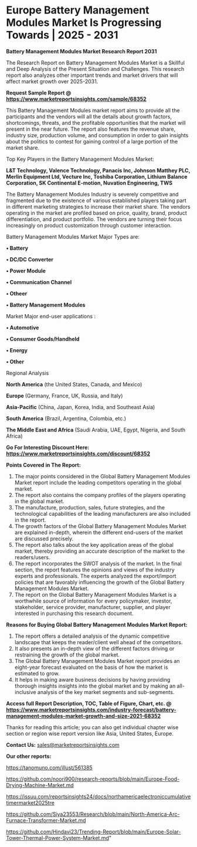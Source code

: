 # Europe Battery Management Modules Market Is Progressing Towards | 2025 - 2031

<strong>Battery Management Modules Market Research Report 2031</strong>

The Research Report on Battery Management Modules Market is a Skillful and Deep Analysis of the Present Situation and Challenges. This research report also analyzes other important trends and market drivers that will affect market growth over 2025-2031.

<strong>Request Sample Report @ <a href=https://www.marketreportsinsights.com/sample/68352>https://www.marketreportsinsights.com/sample/68352</a></strong>

This Battery Management Modules market report aims to provide all the participants and the vendors will all the details about growth factors, shortcomings, threats, and the profitable opportunities that the market will present in the near future. The report also features the revenue share, industry size, production volume, and consumption in order to gain insights about the politics to contest for gaining control of a large portion of the market share.

Top Key Players in the Battery Management Modules Market:

<strong>L&T Technology, Valence Technology, Panacis Inc, Johnson Matthey PLC, Merlin Equipment Ltd, Vecture Inc, Toshiba Corporation, Lithium Balance Corporation, SK Continental E-motion, Nuvation Engineering, TWS</strong>

The Battery Management Modules Industry is severely competitive and fragmented due to the existence of various established players taking part in different marketing strategies to increase their market share. The vendors operating in the market are profiled based on price, quality, brand, product differentiation, and product portfolio. The vendors are turning their focus increasingly on product customization through customer interaction.

Battery Management Modules Market Major Types are:

<strong>• Battery

• DC/DC Converter

• Power Module

• Communication Channel

• Otheer

• Battery Management Modules</strong>

Market Major end-user applications :

<strong>• Automotive

• Consumer Goods/Handheld

• Energy

• Other</strong>

Regional Analysis

</u><strong><b>North America</b></strong> (the United States, Canada, and Mexico)

<strong><b>Europe </b></strong>(Germany, France, UK, Russia, and Italy)

<strong><b>Asia-Pacific</b></strong> (China, Japan, Korea, India, and Southeast Asia)

<strong><b>South America</b></strong> (Brazil, Argentina, Colombia, etc.)

<strong><b>The Middle East and Africa</b></strong> (Saudi Arabia, UAE, Egypt, Nigeria, and South Africa)

<strong>Go For Interesting Discount Here: <a href=https://www.marketreportsinsights.com/discount/68352>https://www.marketreportsinsights.com/discount/68352</a></strong>

<strong>Points Covered in The Report:</strong>
<ol>
  <li>The major points considered in the Global Battery Management Modules Market report include the leading competitors operating in the global market.</li>
  <li>The report also contains the company profiles of the players operating in the global market.</li>
  <li>The manufacture, production, sales, future strategies, and the technological capabilities of the leading manufacturers are also included in the report.</li>
  <li>The growth factors of the Global Battery Management Modules Market are explained in-depth, wherein the different end-users of the market are discussed precisely.</li>
  <li>The report also talks about the key application areas of the global market, thereby providing an accurate description of the market to the readers/users.</li>
  <li>The report incorporates the SWOT analysis of the market. In the final section, the report features the opinions and views of the industry experts and professionals. The experts analyzed the export/import policies that are favorably influencing the growth of the Global Battery Management Modules Market.</li>
  <li>The report on the Global Battery Management Modules Market is a worthwhile source of information for every policymaker, investor, stakeholder, service provider, manufacturer, supplier, and player interested in purchasing this research document.</li>
</ol>
<strong>Reasons for Buying Global Battery Management Modules Market Report:</strong>

<ol>
  <li>The report offers a detailed analysis of the dynamic competitive landscape that keeps the reader/client well ahead of the competitors.</li>
  <li>It also presents an in-depth view of the different factors driving or restraining the growth of the global market.</li>
  <li>The Global Battery Management Modules Market report provides an eight-year forecast evaluated on the basis of how the market is estimated to grow.</li>
  <li>It helps in making aware business decisions by having providing thorough insights insights into the global market and by making an all-inclusive analysis of the key market segments and sub-segments.</li>
</ol>
<strong>Access full Report Description, TOC, Table of Figure, Chart, etc. @ <a href=https://www.marketreportsinsights.com/industry-forecast/battery-management-modules-market-growth-and-size-2021-68352>https://www.marketreportsinsights.com/industry-forecast/battery-management-modules-market-growth-and-size-2021-68352</a></strong>


Thanks for reading this article; you can also get individual chapter wise section or region wise report version like Asia, United States, Europe.

<strong>Contact Us:</strong>
sales@marketreportsinsights.com

<strong>Our other reports:</strong>

<a href=https://tanomuno.com/illust/561385>https://tanomuno.com/illust/561385</a>

<a href=https://github.com/noori900/research-reports/blob/main/Europe-Food-Drying-Machine-Market.md>https://github.com/noori900/research-reports/blob/main/Europe-Food-Drying-Machine-Market.md</a>

<a href=https://issuu.com/reportsinsights24/docs/northamericaelectroniccumulativetimermarket2025tre>https://issuu.com/reportsinsights24/docs/northamericaelectroniccumulativetimermarket2025tre</a>

<a href=https://github.com/Siya23553/Research/blob/main/North-America-Arc-Furnace-Transformer-Market.md>https://github.com/Siya23553/Research/blob/main/North-America-Arc-Furnace-Transformer-Market.md</a>

<a href=https://github.com/Hindavi23/Trending-Report/blob/main/Europe-Solar-Tower-Thermal-Power-System-Market.md>https://github.com/Hindavi23/Trending-Report/blob/main/Europe-Solar-Tower-Thermal-Power-System-Market.md</a>"
